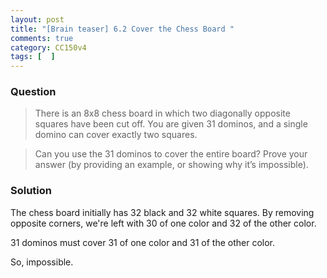 ```yaml
---
layout: post
title: "[Brain teaser] 6.2 Cover the Chess Board "
comments: true
category: CC150v4
tags: [  ]
---
```


### Question

> There is an 8x8 chess board in which two diagonally opposite squares have been cut off. You are given 31 dominos, and a single domino can cover exactly two squares. 

> Can you use the 31 dominos to cover the entire board? Prove your answer (by providing an example, or showing why it’s impossible). 

### Solution

The chess board initially has 32 black and 32 white squares. By removing opposite corners, we're left with 30 of one color and 32 of the other color. 

31 dominos must cover 31 of one color and 31 of the other color. 

So, impossible. 
